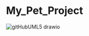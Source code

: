 # My_Pet_Project



![gitHubUML5 drawio](https://github.com/user-attachments/assets/e365d9d1-539d-46aa-ad23-454a6c09b964)
